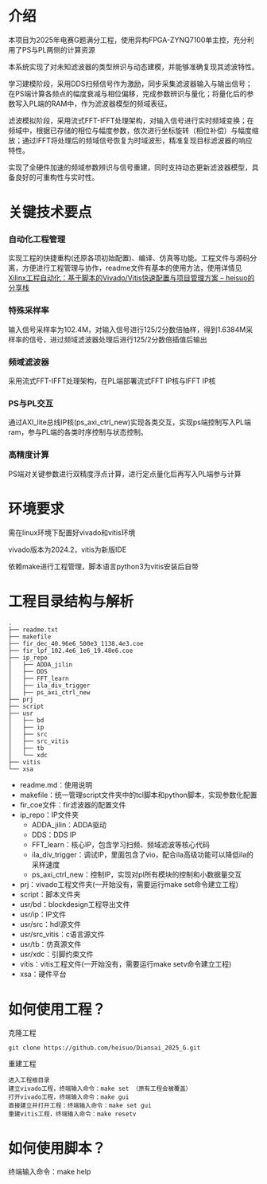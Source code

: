 # 介绍
本项目为2025年电赛G题满分工程，使用异构FPGA-ZYNQ7100单主控，充分利用了PS与PL两侧的计算资源

本系统实现了对未知滤波器的类型辨识与动态建模，并能够准确复现其滤波特性。

学习建模阶段，采用DDS扫频信号作为激励，同步采集滤波器输入与输出信号；在PS端计算各频点的幅度衰减与相位偏移，完成参数辨识与量化；将量化后的参数写入PL端的RAM中，作为滤波器模型的频域表征。

滤波模拟阶段，采用流式FFT-IFFT处理架构，对输入信号进行实时频域变换；在频域中，根据已存储的相位与幅度参数，依次进行坐标旋转（相位补偿）与幅度缩放；通过IFFT将处理后的频域信号恢复为时域波形，精准复现目标滤波器的响应特性。

实现了全硬件加速的频域参数辨识与信号重建，同时支持动态更新滤波器模型，具备良好的可重构性与实时性。

# 关键技术要点

### 自动化工程管理
实现工程的快捷重构(还原各项初始配置)、编译、仿真等功能。工程文件与源码分离，方便进行工程管理与协作，readme文件有基本的使用方法，使用详情见 [Xilinx工程自动化：基于脚本的Vivado/Vitis快速配置与项目管理方案 – heisuo的分享栈](http://www.heisuo.top/archives/455)

### 特殊采样率
输入信号采样率为102.4M，对输入信号进行125/2分数倍抽样，得到1.6384M采样率的信号，进过频域滤波器处理后进行125/2分数倍插值后输出

### 频域滤波器
采用流式FFT-IFFT处理架构，在PL端部署流式FFT IP核与IFFT IP核

### PS与PL交互
通过AXI_lite总线IP核(ps_axi_ctrl_new)实现各类交互，实现ps端控制写入PL端ram，参与PL端的各类时序控制与状态控制。

### 高精度计算
PS端对关键参数进行双精度浮点计算，进行定点量化后再写入PL端参与计算

# 环境要求

需在linux环境下配置好vivado和vitis环境

vivado版本为2024.2，vitis为新版IDE

依赖make进行工程管理，脚本语言python3为vitis安装后自带

# 工程目录结构与解析

```
.
├── readme.txt
├── makefile
├── fir_dec_40.96e6_500e3_1138.4e3.coe
├── fir_lpf_102.4e6_1e6_19.48e6.coe
├── ip_repo
│   ├── ADDA_jilin
│   ├── DDS
│   ├── FFT_learn
│   ├── ila_div_trigger
│   ├── ps_axi_ctrl_new
├── prj
├── script
├── usr
│   ├── bd
│   ├── ip
│   ├── src
│   ├── src_vitis
│   ├── tb
│   └── xdc
├── vitis
└── xsa
```
+ readme.md：使用说明
+ makefile：统一管理script文件夹中的tcl脚本和python脚本，实现参数化配置
+ fir_coe文件：fir滤波器的配置文件
+ ip_repo：IP文件夹
  + ADDA_jilin：ADDA驱动
  + DDS：DDS IP
  + FFT_learn：核心IP，包含学习扫频、频域滤波等核心代码
  + ila_div_trigger：调试IP，里面包含了vio，配合ila高级功能可以降低ila的采样速度
  + ps_axi_ctrl_new：控制IP，实现对pl所有模块的控制和小数据量交互
+ prj：vivado工程文件夹(一开始没有，需要运行make set命令建立工程)
+ script：脚本文件夹
+ usr/bd：blockdesign工程导出文件
+ usr/ip：IP文件
+ usr/src：hdl源文件
+ usr/src_vitis：c语言源文件
+ usr/tb：仿真源文件
+ usr/xdc：引脚约束文件
+ vitis：vitis工程文件(一开始没有，需要运行make setv命令建立工程)
+ xsa：硬件平台

# 如何使用工程？
克隆工程

```shell
git clone https://github.com/heisuo/Diansai_2025_G.git
```

重建工程
```
进入工程根目录
建立vivado工程，终端输入命令：make set （原有工程会被覆盖）
打开vivado工程，终端输入命令：make gui
直接建立并打开工程：终端输入命令：make set gui
重建vitis工程，终端输入命令：make resetv
```

# 如何使用脚本？
终端输入命令：make help